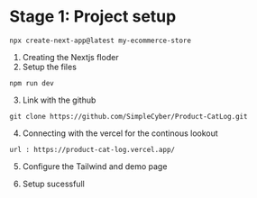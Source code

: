 # Stage 1: Project setup

```
npx create-next-app@latest my-ecommerce-store
```

1. Creating the Nextjs floder
2. Setup the files 


```
npm run dev
```

3. Link with the github

```
git clone https://github.com/SimpleCyber/Product-CatLog.git
```

4. Connecting with the vercel for the continous lookout

```
url : https://product-cat-log.vercel.app/
```

5. Configure the Tailwind and demo page

6. Setup sucessfull
